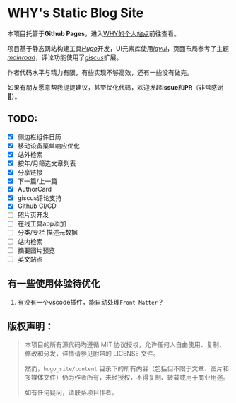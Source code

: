 # WHY's Static Blog Site

本项目托管于**Github Pages**，进入[WHY的个人站点](https://wanghaoyang1995.github.io/)前往查看。

项目基于静态网站构建工具[*Hugo*](https://gohugo.io/)开发，UI元素库使用[*layui*](https://layui.dev/)，页面布局参考了主题[*mainroad*](https://github.com/Vimux/Mainroad)，评论功能使用了[*giscus*](https://github.com/giscus/giscus)扩展。

作者代码水平与精力有限，有些实现不够高效，还有一些没有做完。

如果有朋友愿意帮我提提建议，甚至优化代码，欢迎发起**Issue**和**PR**（非常感谢🎁）。

## TODO:

- [x] 侧边栏组件日历
- [x] 移动设备菜单响应优化
- [x] 站外检索
- [x] 按年/月筛选文章列表
- [x] 分享链接
- [x] 下一篇/上一篇
- [x] AuthorCard
- [x] giscus评论支持
- [x] Github CI/CD
- [ ] 照片页开发
- [ ] 在线工具app添加
- [ ] 分类/专栏 描述元数据
- [ ] 站内检索
- [ ] 摘要图片预览
- [ ] 英文站点

## 有一些使用体验待优化

1. 有没有一个vscode插件，能自动处理`Front Matter`？


## 版权声明：

> 本项目的所有源代码均遵循 MIT 协议授权，允许任何人自由使用、复制、修改和分发，详情请参见附带的 LICENSE 文件。
> 
> 然而，`hugo_site/content` 目录下的所有内容（包括但不限于文章、图片和多媒体文件）仍为作者所有，未经授权，不得复制、转载或用于商业用途。
> 
> 如有任何疑问，请联系项目作者。
